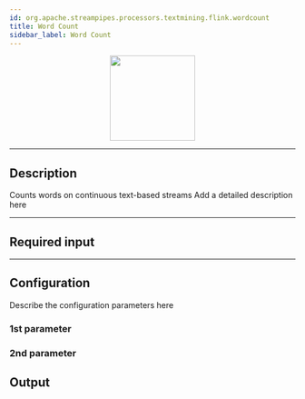 ```yaml
---
id: org.apache.streampipes.processors.textmining.flink.wordcount
title: Word Count
sidebar_label: Word Count
---
```


<!--
  ~ Licensed to the Apache Software Foundation (ASF) under one or more
  ~ contributor license agreements.  See the NOTICE file distributed with
  ~ this work for additional information regarding copyright ownership.
  ~ The ASF licenses this file to You under the Apache License, Version 2.0
  ~ (the "License"); you may not use this file except in compliance with
  ~ the License.  You may obtain a copy of the License at
  ~
  ~    http://www.apache.org/licenses/LICENSE-2.0
  ~
  ~ Unless required by applicable law or agreed to in writing, software
  ~ distributed under the License is distributed on an "AS IS" BASIS,
  ~ WITHOUT WARRANTIES OR CONDITIONS OF ANY KIND, either express or implied.
  ~ See the License for the specific language governing permissions and
  ~ limitations under the License.
  ~
  -->



<p align="center"> 
    <img src="/docs/img/pipeline-elements/org.apache.streampipes.processors.textmining.flink.wordcount/icon.png" width="150px;" class="pe-image-documentation"/>
</p>

***

## Description

Counts words on continuous text-based streams
Add a detailed description here

***

## Required input


***

## Configuration

Describe the configuration parameters here

### 1st parameter


### 2nd parameter

## Output